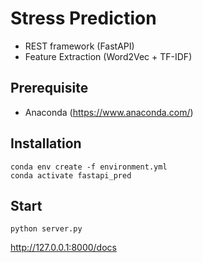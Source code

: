 # Stress Prediction

- REST framework (FastAPI)
- Feature Extraction (Word2Vec + TF-IDF)

## Prerequisite

- Anaconda (https://www.anaconda.com/)

## Installation

```
conda env create -f environment.yml
conda activate fastapi_pred
```

## Start

```
python server.py
```

http://127.0.0.1:8000/docs
